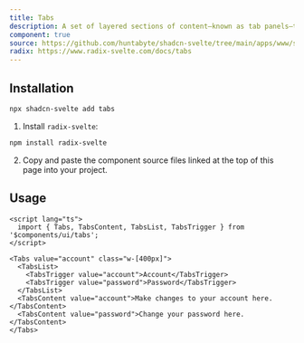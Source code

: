 ```yaml
---
title: Tabs
description: A set of layered sections of content—known as tab panels—that are displayed one at a time.
component: true
source: https://github.com/huntabyte/shadcn-svelte/tree/main/apps/www/src/lib/components/ui/tabs
radix: https://www.radix-svelte.com/docs/tabs
---
```


<script>
  import { TabsDemo, ComponentExample, ManualInstall } from '$lib/components/docs';
</script>

<ComponentExample src="src/lib/components/docs/examples/tabs/TabsDemo.svelte">

<div slot="example">
<TabsDemo />
</div>

</ComponentExample>

## Installation

```bash
npx shadcn-svelte add tabs
```

<ManualInstall>

1. Install `radix-svelte`:

```bash
npm install radix-svelte
```

2. Copy and paste the component source files linked at the top of this page into your project.

</ManualInstall>

## Usage

```svelte
<script lang="ts">
  import { Tabs, TabsContent, TabsList, TabsTrigger } from '$components/ui/tabs';
</script>
```

```svelte
<Tabs value="account" class="w-[400px]">
  <TabsList>
    <TabsTrigger value="account">Account</TabsTrigger>
    <TabsTrigger value="password">Password</TabsTrigger>
  </TabsList>
  <TabsContent value="account">Make changes to your account here.</TabsContent>
  <TabsContent value="password">Change your password here.</TabsContent>
</Tabs>
```
